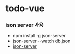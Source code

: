 # todo-vue
### json server 사용
- npm install -g json-server
- json-server --watch db.json
- [json-server](https://github.com/typicode/json-server)